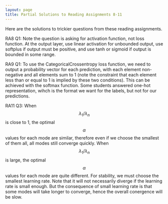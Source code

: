 ```yaml
---
layout: page
title: Partial Solutions to Reading Assignments 8-11
---
```


Here are the solutions to trickier questions from these reading assignments.

RA8 Q1: Note the question is asking for activation function, not loss function. At the output layer, use linear activation for unbounded output, use softplus if output must be positive, and use tanh or sigmoid if output is bounded in some range.

RA9 Q1: To use the CategoricalCrossentropy loss function, we need to output a probability vector for each prediction, with each element non-negative and all elements sum to 1 (note the constraint that each element less than or equal to 1 is implied by these two conditions). This can be achieved with the softmax function. Some students answered one-hot representation, wihch is the format we want for the labels, but not for our predictions.

RA11 Q3: When $$ \lambda_1 / \lambda_n $$ is close to 1, the optimal $$ \alpha $$ values for each mode are similar, therefore even if we choose the smallest of them all, all modes still converge quickly. When $$ \lambda_1 / \lambda_n $$ is large, the optimal $$ \alpha $$ values for each mode are quite different. For stability, we must choose the smallest learning rate. Note that it will not necessarily diverge if the learning rate is small enough. But the consequence of small learning rate is that some modes will take longer to converge, hence the overall conergence will be slow.